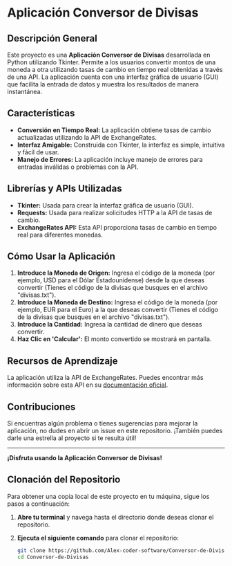# Aplicación Conversor de Divisas

## Descripción General

Este proyecto es una **Aplicación Conversor de Divisas** desarrollada en Python utilizando Tkinter. Permite a los usuarios convertir montos de una moneda a otra utilizando tasas de cambio en tiempo real obtenidas a través de una API. La aplicación cuenta con una interfaz gráfica de usuario (GUI) que facilita la entrada de datos y muestra los resultados de manera instantánea.

## Características

- **Conversión en Tiempo Real:** La aplicación obtiene tasas de cambio actualizadas utilizando la API de ExchangeRates.
- **Interfaz Amigable:** Construida con Tkinter, la interfaz es simple, intuitiva y fácil de usar.
- **Manejo de Errores:** La aplicación incluye manejo de errores para entradas inválidas o problemas con la API.

## Librerías y APIs Utilizadas

- **Tkinter:** Usada para crear la interfaz gráfica de usuario (GUI).
- **Requests:** Usada para realizar solicitudes HTTP a la API de tasas de cambio.
- **ExchangeRates API:** Esta API proporciona tasas de cambio en tiempo real para diferentes monedas.

## Cómo Usar la Aplicación

1. **Introduce la Moneda de Origen:** Ingresa el código de la moneda (por ejemplo, USD para el Dólar Estadounidense) desde la que deseas convertir (Tienes el código de la divisas que busques en el archivo "divisas.txt").
2. **Introduce la Moneda de Destino:** Ingresa el código de la moneda (por ejemplo, EUR para el Euro) a la que deseas convertir (Tienes el código de la divisas que busques en el archivo "divisas.txt").
3. **Introduce la Cantidad:** Ingresa la cantidad de dinero que deseas convertir.
4. **Haz Clic en 'Calcular':** El monto convertido se mostrará en pantalla.

## Recursos de Aprendizaje

La aplicación utiliza la API de ExchangeRates. Puedes encontrar más información sobre esta API en su [documentación oficial](https://exchangeratesapi.io/documentation/).

## Contribuciones

Si encuentras algún problema o tienes sugerencias para mejorar la aplicación, no dudes en abrir un issue en este repositorio. ¡También puedes darle una estrella al proyecto si te resulta útil!

---

**¡Disfruta usando la Aplicación Conversor de Divisas!**

## Clonación del Repositorio

Para obtener una copia local de este proyecto en tu máquina, sigue los pasos a continuación:

1. **Abre tu terminal** y navega hasta el directorio donde deseas clonar el repositorio.
   
2. **Ejecuta el siguiente comando** para clonar el repositorio:

   ```bash
   git clone https://github.com/Alex-coder-software/Conversor-de-Divisas.git
   cd Conversor-de-Divisas
